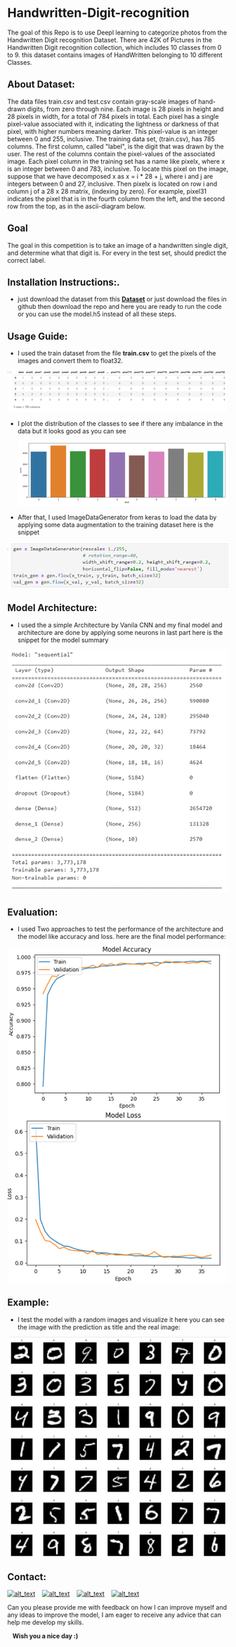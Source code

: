 # Handwritten-Digit-recognition
The goal of this Repo is to use Deepl learning to categorize photos from the Handwritten Digit recognition Dataset. There are 42K of Pictures in the Handwritten Digit recognition collection, which includes 10 classes from 0 to 9. 
this dataset contains images of HandWritten belonging to 10 different Classes.

## About Dataset:
The data files train.csv and test.csv contain gray-scale images of hand-drawn digits, from zero through nine.
Each image is 28 pixels in height and 28 pixels in width, for a total of 784 pixels in total. Each pixel has a single pixel-value associated with it, indicating the lightness or darkness of that pixel, with higher numbers meaning darker. This pixel-value is an integer between 0 and 255, inclusive.
The training data set, (train.csv), has 785 columns. The first column, called "label", is the digit that was drawn by the user. The rest of the columns contain the pixel-values of the associated image.
Each pixel column in the training set has a name like pixelx, where x is an integer between 0 and 783, inclusive. To locate this pixel on the image, suppose that we have decomposed x as x = i * 28 + j, where i and j are integers between 0 and 27, inclusive. Then pixelx is located on row i and column j of a 28 x 28 matrix, (indexing by zero).
For example, pixel31 indicates the pixel that is in the fourth column from the left, and the second row from the top, as in the ascii-diagram below.

## Goal
The goal in this competition is to take an image of a handwritten single digit, and determine what that digit is.
For every in the test set, should predict the correct label.

## Installation Instructions:.
- just download the dataset from this **[Dataset](https://www.kaggle.com/competitions/digit-recognizer/data)** or just download the files in github then download the repo and here you are ready to run the code or you can use the model.h5 instead of all these steps.

## Usage Guide:
- I used the train dataset from the file **train.csv** to get the pixels of the images and convert them to float32.
  
 ![dataframe](https://github.com/Bassem-2000/Handwritten-Digit-recognition/blob/main/Digits/dataset.png?raw=true)

- I plot the distribution of the classes to see if there any imbalance in the data but it looks good as you can see

   ![Dist](https://github.com/Bassem-2000/Handwritten-Digit-recognition/blob/main/Digits/dist.png?raw=true)
 
- After that, I used ImageDataGenerator from keras to load the data by applying some data augmentation to the training dataset here is the snippet
  
 ![ImageDataGenerator](https://github.com/Bassem-2000/Handwritten-Digit-recognition/blob/main/Digits/Imagedatagenrator0.png?raw=true)

## Model Architecture:
- I used the a simple Architecture by Vanila CNN and my  final model and architecture are done by applying some neurons in last part here is the snippet for the model summary
  
 ![Architecture](https://github.com/Bassem-2000/Handwritten-Digit-recognition/blob/main/Digits/Summary.png?raw=true)


## Evaluation:
- I used Two approaches to test the performance of the architecture and the model like accuracy and loss. here are the final model performance:
  
 ![Accuracy](https://github.com/Bassem-2000/Handwritten-Digit-recognition/blob/main/Digits/accu.png?raw=true)
 ![Loss](https://github.com/Bassem-2000/Handwritten-Digit-recognition/blob/main/Digits/LOSSSS.png?raw=true)


## Example:
- I test the model with a random images and visualize it here you can see the image with the prediction as title and the real image:

 ![Example](https://github.com/Bassem-2000/Handwritten-Digit-recognition/blob/main/Digits/exa.png?raw=true)


## Contact:

[<img alt="alt_text" width="30px" src="https://cdn2.iconfinder.com/data/icons/social-media-2285/512/1_Whatsapp2_colored_svg-512.png" />](https://wa.me/+201006491306)
&nbsp;&nbsp;
[<img alt="alt_text" width="30px" src="https://cdn2.iconfinder.com/data/icons/social-media-2285/512/1_Linkedin_unofficial_colored_svg-512.png" />](https://www.linkedin.com/in/bassem-ahmed-ahmed/)
&nbsp;&nbsp;
[<img alt="alt_text" width="30px" src="https://cdn4.iconfinder.com/data/icons/social-media-logos-6/512/112-gmail_email_mail-256.png" />](mailto:bassemahmed.am@gmail.com)
&nbsp;&nbsp;
[<img alt="alt_text" width="30px" src="https://cdn2.iconfinder.com/data/icons/social-media-2285/512/1_Facebook2_colored_svg-512.png" />](https://www.facebook.com/bassem.ahmed.7712/)

Can you please provide me with feedback on how I can improve myself and any ideas to improve the model, I am eager to receive any advice that can help me develop my skills.

&nbsp;&nbsp;
**Wish you a nice day :)**
